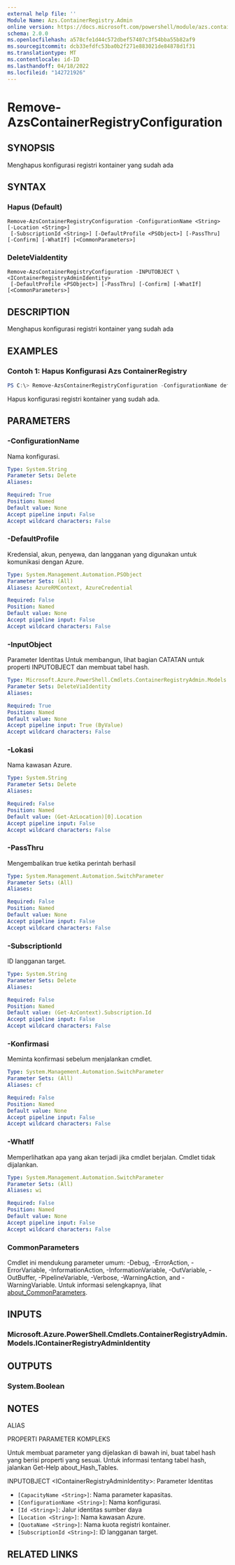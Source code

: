```yaml
---
external help file: ''
Module Name: Azs.ContainerRegistry.Admin
online version: https://docs.microsoft.com/powershell/module/azs.containerregistry.admin/remove-azscontainerregistryconfiguration
schema: 2.0.0
ms.openlocfilehash: a578cfe1d44c572dbef57407c3f54bba55b82af9
ms.sourcegitcommit: dcb33efdfc53ba0b2f271e883021de84878d1f31
ms.translationtype: MT
ms.contentlocale: id-ID
ms.lasthandoff: 04/18/2022
ms.locfileid: "142721926"
---
```

# Remove-AzsContainerRegistryConfiguration

## SYNOPSIS
Menghapus konfigurasi registri kontainer yang sudah ada

## SYNTAX

### Hapus (Default)
```
Remove-AzsContainerRegistryConfiguration -ConfigurationName <String> [-Location <String>]
 [-SubscriptionId <String>] [-DefaultProfile <PSObject>] [-PassThru] [-Confirm] [-WhatIf] [<CommonParameters>]
```

### DeleteViaIdentity
```
Remove-AzsContainerRegistryConfiguration -INPUTOBJECT \<IContainerRegistryAdminIdentity>
 [-DefaultProfile <PSObject>] [-PassThru] [-Confirm] [-WhatIf] [<CommonParameters>]
```

## DESCRIPTION
Menghapus konfigurasi registri kontainer yang sudah ada

## EXAMPLES

### Contoh 1: Hapus Konfigurasi Azs ContainerRegistry
```powershell
PS C:\> Remove-AzsContainerRegistryConfiguration -ConfigurationName default

```

Hapus konfigurasi registri kontainer yang sudah ada.

## PARAMETERS

### -ConfigurationName
Nama konfigurasi.

```yaml
Type: System.String
Parameter Sets: Delete
Aliases:

Required: True
Position: Named
Default value: None
Accept pipeline input: False
Accept wildcard characters: False
```

### -DefaultProfile
Kredensial, akun, penyewa, dan langganan yang digunakan untuk komunikasi dengan Azure.

```yaml
Type: System.Management.Automation.PSObject
Parameter Sets: (All)
Aliases: AzureRMContext, AzureCredential

Required: False
Position: Named
Default value: None
Accept pipeline input: False
Accept wildcard characters: False
```

### -InputObject
Parameter Identitas Untuk membangun, lihat bagian CATATAN untuk properti INPUTOBJECT dan membuat tabel hash.

```yaml
Type: Microsoft.Azure.PowerShell.Cmdlets.ContainerRegistryAdmin.Models.IContainerRegistryAdminIdentity
Parameter Sets: DeleteViaIdentity
Aliases:

Required: True
Position: Named
Default value: None
Accept pipeline input: True (ByValue)
Accept wildcard characters: False
```

### -Lokasi
Nama kawasan Azure.

```yaml
Type: System.String
Parameter Sets: Delete
Aliases:

Required: False
Position: Named
Default value: (Get-AzLocation)[0].Location
Accept pipeline input: False
Accept wildcard characters: False
```

### -PassThru
Mengembalikan true ketika perintah berhasil

```yaml
Type: System.Management.Automation.SwitchParameter
Parameter Sets: (All)
Aliases:

Required: False
Position: Named
Default value: None
Accept pipeline input: False
Accept wildcard characters: False
```

### -SubscriptionId
ID langganan target.

```yaml
Type: System.String
Parameter Sets: Delete
Aliases:

Required: False
Position: Named
Default value: (Get-AzContext).Subscription.Id
Accept pipeline input: False
Accept wildcard characters: False
```

### -Konfirmasi
Meminta konfirmasi sebelum menjalankan cmdlet.

```yaml
Type: System.Management.Automation.SwitchParameter
Parameter Sets: (All)
Aliases: cf

Required: False
Position: Named
Default value: None
Accept pipeline input: False
Accept wildcard characters: False
```

### -WhatIf
Memperlihatkan apa yang akan terjadi jika cmdlet berjalan.
Cmdlet tidak dijalankan.

```yaml
Type: System.Management.Automation.SwitchParameter
Parameter Sets: (All)
Aliases: wi

Required: False
Position: Named
Default value: None
Accept pipeline input: False
Accept wildcard characters: False
```

### CommonParameters
Cmdlet ini mendukung parameter umum: -Debug, -ErrorAction, -ErrorVariable, -InformationAction, -InformationVariable, -OutVariable, -OutBuffer, -PipelineVariable, -Verbose, -WarningAction, and -WarningVariable. Untuk informasi selengkapnya, lihat [about_CommonParameters](http://go.microsoft.com/fwlink/?LinkID=113216).

## INPUTS

### Microsoft.Azure.PowerShell.Cmdlets.ContainerRegistryAdmin.Models.IContainerRegistryAdminIdentity

## OUTPUTS

### System.Boolean

## NOTES

ALIAS

PROPERTI PARAMETER KOMPLEKS

Untuk membuat parameter yang dijelaskan di bawah ini, buat tabel hash yang berisi properti yang sesuai. Untuk informasi tentang tabel hash, jalankan Get-Help about_Hash_Tables.


INPUTOBJECT \<IContainerRegistryAdminIdentity>: Parameter Identitas
  - `[CapacityName <String>]`: Nama parameter kapasitas.
  - `[ConfigurationName <String>]`: Nama konfigurasi.
  - `[Id <String>]`: Jalur identitas sumber daya
  - `[Location <String>]`: Nama kawasan Azure.
  - `[QuotaName <String>]`: Nama kuota registri kontainer.
  - `[SubscriptionId <String>]`: ID langganan target.

## RELATED LINKS

